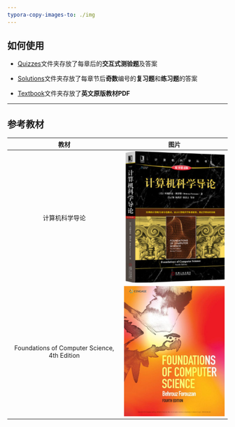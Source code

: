 ```yaml
---
typora-copy-images-to: ./img
---
```


## 如何使用

- <a href="Quizzes/">Quizzes</a>文件夹存放了每章后的**交互式测验题**及答案

- <a href="Solutions">Solutions</a>文件夹存放了每章节后**奇数**编号的**复习题**和**练习题**的答案

- <a href="Textbook">Textbook</a>文件夹存放了**英文原版教材PDF**

------



## 参考教材

|                     教材                     |                             图片                             |
| :------------------------------------------: | :----------------------------------------------------------: |
|                计算机科学导论                | ![image-20231227213319730](img/image-20231227213319730.png)  |
| Foundations of Computer Science, 4th Edition | ![e146ff701029cef9378328f15aa28958e6ee8e1488fe082b057229d7e14685ec](img/e146ff701029cef9378328f15aa28958e6ee8e1488fe082b057229d7e14685ec.jpg) |



